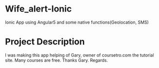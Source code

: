 # Wife_alert-Ionic
Ionic App using Angular5 and some native functions(Geolocation, SMS)
# Project Description
I was making this app helping of Gary, owner of coursetro.com the tutorial site. Many courses are free.
Thanks Gary. Regards.
